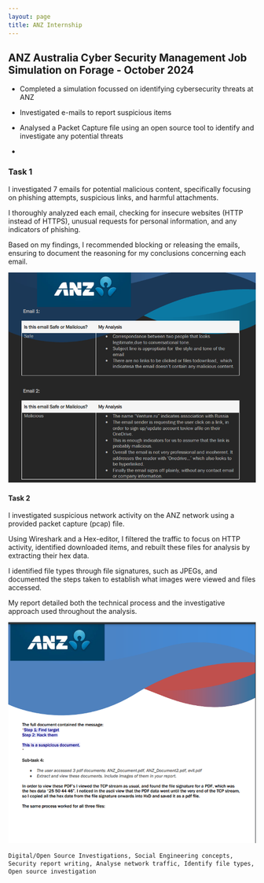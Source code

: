 ```yaml
---
layout: page
title: ANZ Internship
---
```


## ANZ Australia Cyber Security Management Job Simulation on Forage - October 2024

- Completed a simulation focussed on identifying cybersecurity threats at ANZ

- Investigated e-mails to report suspicious items
  
- Analysed a Packet Capture file using an open source tool to identify and investigate any potential threats
- 


###  Task 1

I investigated 7 emails for potential malicious content, specifically focusing on phishing attempts, suspicious links, and harmful attachments. 

I thoroughly analyzed each email, checking for insecure websites (HTTP instead of HTTPS), unusual requests for personal information, and any indicators of phishing. 

Based on my findings, I recommended blocking or releasing the emails, ensuring to document the reasoning for my conclusions concerning each email.


![1](https://github.com/elizabethude/portfolio/blob/main/projectimages/virtual%20internship/anz/1.PNG?raw=true)




####  Task 2

I investigated suspicious network activity on the ANZ network using a provided packet capture (pcap) file. 

Using Wireshark and a Hex-editor, I filtered the traffic to focus on HTTP activity, identified downloaded items, and rebuilt these files for analysis by extracting their hex data. 

I identified file types through file signatures, such as JPEGs, and documented the steps taken to establish what images were viewed and files accessed. 

My report detailed both the technical process and the investigative approach used throughout the analysis.


![2](https://github.com/elizabethude/portfolio/blob/main/projectimages/virtual%20internship/anz/2.PNG?raw=true)


```
Digital/Open Source Investigations, Social Engineering concepts, Security report writing, Analyse network traffic, Identify file types, Open source investigation
```
